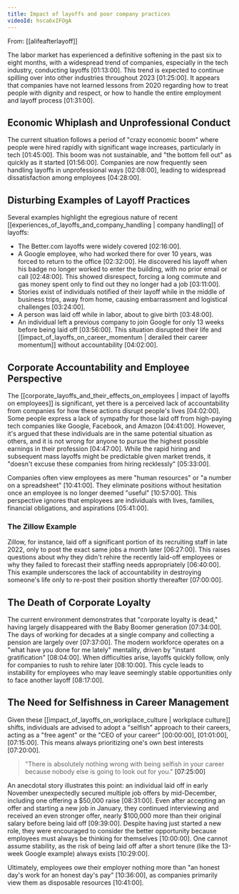 ```yaml
---
title: Impact of layoffs and poor company practices
videoId: hsca6xIFOgA
---
```


From: [[alifeafterlayoff]] <br/> 

The labor market has experienced a definitive softening in the past six to eight months, with a widespread trend of companies, especially in the tech industry, conducting layoffs <a class="yt-timestamp" data-t="01:13:00">[01:13:00]</a>. This trend is expected to continue spilling over into other industries throughout 2023 <a class="yt-timestamp" data-t="01:25:00">[01:25:00]</a>. It appears that companies have not learned lessons from 2020 regarding how to treat people with dignity and respect, or how to handle the entire employment and layoff process <a class="yt-timestamp" data-t="01:31:00">[01:31:00]</a>.

## Economic Whiplash and Unprofessional Conduct

The current situation follows a period of "crazy economic boom" where people were hired rapidly with significant wage increases, particularly in tech <a class="yt-timestamp" data-t="01:45:00">[01:45:00]</a>. This boom was not sustainable, and "the bottom fell out" as quickly as it started <a class="yt-timestamp" data-t="01:56:00">[01:56:00]</a>. Companies are now frequently seen handling layoffs in unprofessional ways <a class="yt-timestamp" data-t="02:08:00">[02:08:00]</a>, leading to widespread dissatisfaction among employees <a class="yt-timestamp" data-t="04:28:00">[04:28:00]</a>.

## Disturbing Examples of Layoff Practices

Several examples highlight the egregious nature of recent [[experiences_of_layoffs_and_company_handling | company handling]] of layoffs:
*   The Better.com layoffs were widely covered <a class="yt-timestamp" data-t="02:16:00">[02:16:00]</a>.
*   A Google employee, who had worked there for over 10 years, was forced to return to the office <a class="yt-timestamp" data-t="02:32:00">[02:32:00]</a>. He discovered his layoff when his badge no longer worked to enter the building, with no prior email or call <a class="yt-timestamp" data-t="02:48:00">[02:48:00]</a>. This showed disrespect, forcing a long commute and gas money spent only to find out they no longer had a job <a class="yt-timestamp" data-t="03:11:00">[03:11:00]</a>.
*   Stories exist of individuals notified of their layoff while in the middle of business trips, away from home, causing embarrassment and logistical challenges <a class="yt-timestamp" data-t="03:24:00">[03:24:00]</a>.
*   A person was laid off while in labor, about to give birth <a class="yt-timestamp" data-t="03:48:00">[03:48:00]</a>.
*   An individual left a previous company to join Google for only 13 weeks before being laid off <a class="yt-timestamp" data-t="03:56:00">[03:56:00]</a>. This situation disrupted their life and [[impact_of_layoffs_on_career_momentum | derailed their career momentum]] without accountability <a class="yt-timestamp" data-t="04:02:00">[04:02:00]</a>.

## Corporate Accountability and Employee Perspective

The [[corporate_layoffs_and_their_effects_on_employees | impact of layoffs on employees]] is significant, yet there is a perceived lack of accountability from companies for how these actions disrupt people's lives <a class="yt-timestamp" data-t="04:02:00">[04:02:00]</a>. Some people express a lack of sympathy for those laid off from high-paying tech companies like Google, Facebook, and Amazon <a class="yt-timestamp" data-t="04:41:00">[04:41:00]</a>. However, it's argued that these individuals are in the same potential situation as others, and it is not wrong for anyone to pursue the highest possible earnings in their profession <a class="yt-timestamp" data-t="04:47:00">[04:47:00]</a>. While the rapid hiring and subsequent mass layoffs might be predictable given market trends, it "doesn't excuse these companies from hiring recklessly" <a class="yt-timestamp" data-t="05:33:00">[05:33:00]</a>.

Companies often view employees as mere "human resources" or "a number on a spreadsheet" <a class="yt-timestamp" data-t="10:41:00">[10:41:00]</a>. They eliminate positions without hesitation once an employee is no longer deemed "useful" <a class="yt-timestamp" data-t="10:57:00">[10:57:00]</a>. This perspective ignores that employees are individuals with lives, families, financial obligations, and aspirations <a class="yt-timestamp" data-t="05:41:00">[05:41:00]</a>.

### The Zillow Example

Zillow, for instance, laid off a significant portion of its recruiting staff in late 2022, only to post the exact same jobs a month later <a class="yt-timestamp" data-t="06:27:00">[06:27:00]</a>. This raises questions about why they didn't rehire the recently laid-off employees or why they failed to forecast their staffing needs appropriately <a class="yt-timestamp" data-t="06:40:00">[06:40:00]</a>. This example underscores the lack of accountability in destroying someone's life only to re-post their position shortly thereafter <a class="yt-timestamp" data-t="07:00:00">[07:00:00]</a>.

## The Death of Corporate Loyalty

The current environment demonstrates that "corporate loyalty is dead," having largely disappeared with the Baby Boomer generation <a class="yt-timestamp" data-t="07:34:00">[07:34:00]</a>. The days of working for decades at a single company and collecting a pension are largely over <a class="yt-timestamp" data-t="07:37:00">[07:37:00]</a>. The modern workforce operates on a "what have you done for me lately" mentality, driven by "instant gratification" <a class="yt-timestamp" data-t="08:04:00">[08:04:00]</a>. When difficulties arise, layoffs quickly follow, only for companies to rush to rehire later <a class="yt-timestamp" data-t="08:10:00">[08:10:00]</a>. This cycle leads to instability for employees who may leave seemingly stable opportunities only to face another layoff <a class="yt-timestamp" data-t="08:17:00">[08:17:00]</a>.

## The Need for Selfishness in Career Management

Given these [[impact_of_layoffs_on_workplace_culture | workplace culture]] shifts, individuals are advised to adopt a "selfish" approach to their careers, acting as a "free agent" or the "CEO of your career" <a class="yt-timestamp" data-t="00:00:00">[00:00:00]</a>, <a class="yt-timestamp" data-t="01:01:00">[01:01:00]</a>, <a class="yt-timestamp" data-t="07:15:00">[07:15:00]</a>. This means always prioritizing one's own best interests <a class="yt-timestamp" data-t="07:20:00">[07:20:00]</a>.

> "There is absolutely nothing wrong with being selfish in your career because nobody else is going to look out for you." <a class="yt-timestamp" data-t="07:25:00">[07:25:00]</a>

An anecdotal story illustrates this point: an individual laid off in early November unexpectedly secured multiple job offers by mid-December, including one offering a $50,000 raise <a class="yt-timestamp" data-t="08:31:00">[08:31:00]</a>. Even after accepting an offer and starting a new job in January, they continued interviewing and received an even stronger offer, nearly $100,000 more than their original salary before being laid off <a class="yt-timestamp" data-t="09:39:00">[09:39:00]</a>. Despite having just started a new role, they were encouraged to consider the better opportunity because employees must always be thinking for themselves <a class="yt-timestamp" data-t="10:00:00">[10:00:00]</a>. One cannot assume stability, as the risk of being laid off after a short tenure (like the 13-week Google example) always exists <a class="yt-timestamp" data-t="10:29:00">[10:29:00]</a>.

Ultimately, employees owe their employer nothing more than "an honest day's work for an honest day's pay" <a class="yt-timestamp" data-t="10:36:00">[10:36:00]</a>, as companies primarily view them as disposable resources <a class="yt-timestamp" data-t="10:41:00">[10:41:00]</a>.